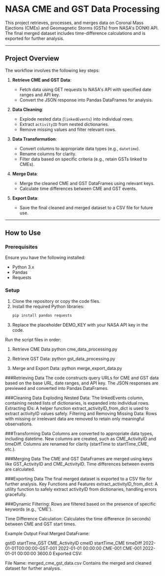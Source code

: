 # NASA CME and GST Data Processing

This project retrieves, processes, and merges data on Coronal Mass Ejections (CMEs) and Geomagnetic Storms (GSTs) from NASA's DONKI API. The final merged dataset includes time-difference calculations and is exported for further analysis.

---

## Project Overview

The workflow involves the following key steps:
1. **Retrieve CME and GST Data**:
   - Fetch data using GET requests to NASA's API with specified date ranges and API key.
   - Convert the JSON response into Pandas DataFrames for analysis.

2. **Data Cleaning**:
   - Explode nested data (`linkedEvents`) into individual rows.
   - Extract `activityID` from nested dictionaries.
   - Remove missing values and filter relevant rows.

3. **Data Transformation**:
   - Convert columns to appropriate data types (e.g., `datetime`).
   - Rename columns for clarity.
   - Filter data based on specific criteria (e.g., retain GSTs linked to CMEs).

4. **Merge Data**:
   - Merge the cleaned CME and GST DataFrames using relevant keys.
   - Calculate time differences between CME and GST events.

5. **Export Data**:
   - Save the final cleaned and merged dataset to a CSV file for future use.

---

## How to Use

### Prerequisites
Ensure you have the following installed:
- Python 3.x
- Pandas
- Requests

### Setup
1. Clone the repository or copy the code files.
2. Install the required Python libraries:
   ```bash
   pip install pandas requests
3. Replace the placeholder DEMO_KEY with your NASA API key in the code.

Run the script files in order:
1. Retrieve CME Data
python cme_data_processing.py

2. Retrieve GST Data:
python gst_data_processing.py

3. Merge and Export Data:
python merge_export_data.py


###Retrieving Data
The code constructs query URLs for CME and GST data based on the base URL, date ranges, and API key.
The JSON responses are previewed and converted into Pandas DataFrames.

###Cleaning Data
Exploding Nested Data: The linkedEvents column, containing nested lists of dictionaries, is expanded into individual rows.
Extracting IDs: A helper function extract_activityID_from_dict is used to extract activityID values safely.
Filtering and Removing Missing Data: Rows with missing or irrelevant data are removed to retain only meaningful observations.

###Transforming Data
Columns are converted to appropriate data types, including datetime.
New columns are created, such as CME_ActivityID and timeDiff.
Columns are renamed for clarity (startTime to startTime_CME, etc.).

###Merging Data
The CME and GST DataFrames are merged using keys like GST_ActivityID and CME_ActivityID.
Time differences between events are calculated.

###Exporting Data
The final merged dataset is exported to a CSV file for further analysis.
Key Functions and Features
extract_activityID_from_dict: A utility function to safely extract activityID from dictionaries, handling errors gracefully.

###Dynamic Filtering: Rows are filtered based on the presence of specific keywords (e.g., 'CME').

Time Difference Calculation: Calculates the time difference (in seconds) between CME and GST start times.

Example Output
Final Merged DataFrame:

gstID	startTime_GST	CME_ActivityID	cmeID	startTime_CME	timeDiff
2022-01-01T00:00:00-GST-001	2022-01-01 00:00:00	CME-001	CME-001	2022-01-01 00:00:00	3600.0
Exported CSV:

File Name: merged_cme_gst_data.csv
Contains the merged and cleaned dataset for further analysis.

